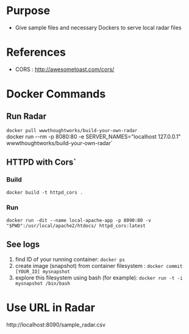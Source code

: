 # Purpose
* Give sample files and necessary Dockers to serve local radar files

# References
* CORS : http://awesometoast.com/cors/

# Docker Commands

## Run Radar
`docker pull wwwthoughtworks/build-your-own-radar`  
docker run --rm -p 8080:80 -e SERVER_NAMES="localhost 127.0.0.1" wwwthoughtworks/build-your-own-radar`

## HTTPD with Cors`

### Build
`docker build -t httpd_cors . ` 
 
### Run
`docker run -dit --name local-apache-app -p 8090:80 -v "$PWD":/usr/local/apache2/htdocs/ httpd_cors:latest`

## See logs
1. find ID of your running container: `docker ps`
2. create image (snapshot) from container filesystem : `docker commit [YOUR_ID] mysnapshot`
3. explore this filesystem using bash (for example): `docker run -t -i mysnapshot /bin/bash`

# Use URL in Radar
http://localhost:8090/sample_radar.csv